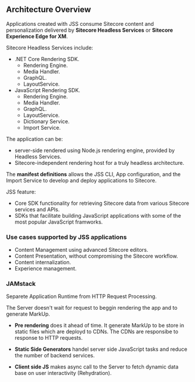 ## Architecture Overview

Applications created with JSS consume Sitecore content and personalization delivered by **Sitecore Headless Services** or **Sitecore Experience Edge for XM**.

Sitecore Headless Services include:

- .NET Core Rendering SDK.
    - Rendering Engine.
    - Media Handler.
    - GraphQL.
    - LayoutService.
- JavaScript Rendering SDK.
    - Rendering Engine.
    - Media Handler.
    - GraphQL.
    - LayoutService.
    - Dictionary Service.
    - Import Service.

The application can be:

- server-side rendered using Node.js rendering engine, provided by Headless Services.
- Sitecore-independent rendering host for a truly headless architecture.

The **manifest definitions** allows the JSS CLI, App configuration, and the Import Service to develop and deploy applications to Sitecore.

JSS feature:

- Core SDK functionality for retrieving Sitecore data from various Sitecore services and APIs.
- SDKs that facilitate building JavaScript applications with some of the most popular JavaScript framworks.

### Use cases supported by JSS applications

- Content Management using advanced Sitecore editors.
- Content Presentation, without compromising the Sitecore workflow.
- Content internalization.
- Experience management.

### JAMstack

Separete Application Runtime from HTTP Request Processing.

The Server doesn't wait for request to beggin rendering the app and to generate MarkUp.

- **Pre rendering** does it ahead of time. It generate MarkUp to be store in static files which are deployd to CDNs. The CDNs are responsibe to response to HTTP requests.

- **Static Side Generators** handel server side JavaScript tasks and reduce the number of backend services.

- **Client side JS** makes async call to the Server to fetch dynamic data base on user interactivity (Rehydration).

